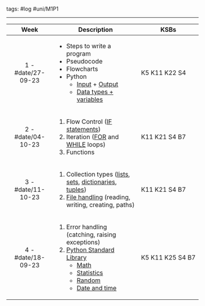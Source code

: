 tags: #log #uni/M1P1

---

|Week|Description|KSBs|
|:---:|---|---|
|1 - #date/27-09-23 |<ul><li>Steps to write a program</li><li>Pseudocode</li><li>Flowcharts</li><li>Python<ul><li>[Input](python%20docs/console#input) + [Output](python%20docs/console#output)</li><li>[Data types + variables](python%20docs/variables)</li></ul></li></ul>|K5  K11  K22  S4|
|2 - #date/04-10-23|<ol><li>Flow Control ([IF statements](Python%20docs/selection#If))</li><li>Iteration ([FOR](Python%20docs/iteration#For) and [WHILE](Python%20docs/iteration#While) loops)</li><li>Functions</li></ol>|K11  K21  S4  B7|
|3 - #date/11-10-23|<ol><li>Collection types ([lists](Python%20docs/collections#List), [sets](Python%20docs/collections#Set), [dictionaries](Python%20docs/collections#Dictionary), [tuples](Python%20docs/collections#Tuple))</li><li>[File handling](Python%20docs/file%20handling) (reading, writing, creating, paths)</li></ol>|K11  K21  S4  B7|
|4 - #date/18-09-23|<ol><li>Error handling (catching, raising exceptions)</li><li>[Python Standard Library](Python%20docs/standard_library)<ul><li>[Math](Python%20docs/standard_library#Math)</li><li>[Statistics](Python%20docs/standard_library#Statistics)</li><li>[Random](Python%20docs/standard_library#Random)</li><li>[Date and time](Python%20docs/standard_library#DateTime%20and%20Time)</li></ul></li></ol>|K5 K11 K25 S4 B7|
